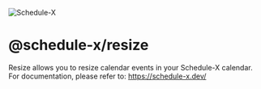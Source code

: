 ![Schedule-X](https://schedule-x.s3.eu-west-1.amazonaws.com/schedule-x-logo.png)

# @schedule-x/resize

Resize allows you to resize calendar events in your Schedule-X calendar. For documentation, please refer to:
https://schedule-x.dev/
